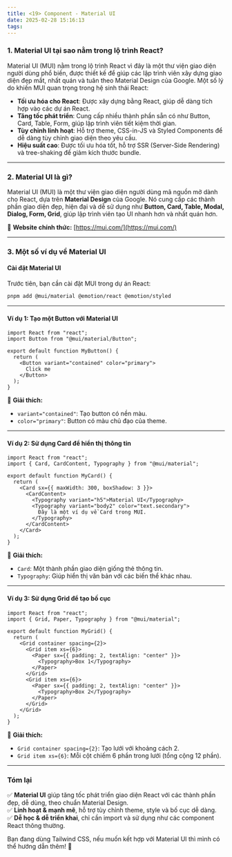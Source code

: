 ```yaml
---
title: <19> Component - Material UI 
date: 2025-02-28 15:16:13
tags:
---
```

### **1. Material UI tại sao nằm trong lộ trình React?**  
Material UI (MUI) nằm trong lộ trình React vì đây là một thư viện giao diện người dùng phổ biến, được thiết kế để giúp các lập trình viên xây dựng giao diện đẹp mắt, nhất quán và tuân theo Material Design của Google. Một số lý do khiến MUI quan trọng trong hệ sinh thái React:  
- **Tối ưu hóa cho React**: Được xây dựng bằng React, giúp dễ dàng tích hợp vào các dự án React.  
- **Tăng tốc phát triển**: Cung cấp nhiều thành phần sẵn có như Button, Card, Table, Form, giúp lập trình viên tiết kiệm thời gian.  
- **Tùy chỉnh linh hoạt**: Hỗ trợ theme, CSS-in-JS và Styled Components để dễ dàng tùy chỉnh giao diện theo yêu cầu.  
- **Hiệu suất cao**: Được tối ưu hóa tốt, hỗ trợ SSR (Server-Side Rendering) và tree-shaking để giảm kích thước bundle.  

---

### **2. Material UI là gì?**  
Material UI (MUI) là một thư viện giao diện người dùng mã nguồn mở dành cho React, dựa trên **Material Design** của Google. Nó cung cấp các thành phần giao diện đẹp, hiện đại và dễ sử dụng như **Button, Card, Table, Modal, Dialog, Form, Grid**, giúp lập trình viên tạo UI nhanh hơn và nhất quán hơn.  

📌 **Website chính thức:** [https://mui.com/](https://mui.com/)  

---

### **3. Một số ví dụ về Material UI**  

#### **Cài đặt Material UI**  
Trước tiên, bạn cần cài đặt MUI trong dự án React:  
```sh
pnpm add @mui/material @emotion/react @emotion/styled
```

---

#### **Ví dụ 1: Tạo một Button với Material UI**  
```tsx
import React from "react";
import Button from "@mui/material/Button";

export default function MyButton() {
  return (
    <Button variant="contained" color="primary">
      Click me
    </Button>
  );
}
```
📌 **Giải thích:**  
- `variant="contained"`: Tạo button có nền màu.  
- `color="primary"`: Button có màu chủ đạo của theme.  

---

#### **Ví dụ 2: Sử dụng Card để hiển thị thông tin**  
```tsx
import React from "react";
import { Card, CardContent, Typography } from "@mui/material";

export default function MyCard() {
  return (
    <Card sx={{ maxWidth: 300, boxShadow: 3 }}>
      <CardContent>
        <Typography variant="h5">Material UI</Typography>
        <Typography variant="body2" color="text.secondary">
          Đây là một ví dụ về Card trong MUI.
        </Typography>
      </CardContent>
    </Card>
  );
}
```
📌 **Giải thích:**  
- `Card`: Một thành phần giao diện giống thẻ thông tin.  
- `Typography`: Giúp hiển thị văn bản với các biến thể khác nhau.  

---

#### **Ví dụ 3: Sử dụng Grid để tạo bố cục**  
```tsx
import React from "react";
import { Grid, Paper, Typography } from "@mui/material";

export default function MyGrid() {
  return (
    <Grid container spacing={2}>
      <Grid item xs={6}>
        <Paper sx={{ padding: 2, textAlign: "center" }}>
          <Typography>Box 1</Typography>
        </Paper>
      </Grid>
      <Grid item xs={6}>
        <Paper sx={{ padding: 2, textAlign: "center" }}>
          <Typography>Box 2</Typography>
        </Paper>
      </Grid>
    </Grid>
  );
}
```
📌 **Giải thích:**  
- `Grid container spacing={2}`: Tạo lưới với khoảng cách 2.  
- `Grid item xs={6}`: Mỗi cột chiếm 6 phần trong lưới (tổng cộng 12 phần).  

---

### **Tóm lại**  
✅ **Material UI** giúp tăng tốc phát triển giao diện React với các thành phần đẹp, dễ dùng, theo chuẩn Material Design.  
✅ **Linh hoạt & mạnh mẽ**, hỗ trợ tùy chỉnh theme, style và bố cục dễ dàng.  
✅ **Dễ học & dễ triển khai**, chỉ cần import và sử dụng như các component React thông thường.  

Bạn đang dùng Tailwind CSS, nếu muốn kết hợp với Material UI thì mình có thể hướng dẫn thêm! 🚀